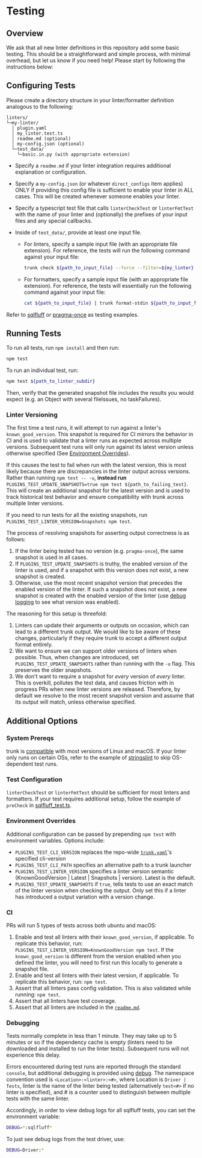 # Testing

## Overview

We ask that all new linter definitions in this repository add some basic testing. This should be a
straightforward and simple process, with minimal overhead, but let us know if you need help! Please
start by following the instructions below:

## Configuring Tests

Please create a directory structure in your linter/formatter definition analogous to the following:

```text
linters/
└─my-linter/
  │ plugin.yaml
  │ my_linter.test.ts
  │ readme.md (optional)
  │ my-config.json (optional)
  └─test_data/
    └─basic.in.py (with appropriate extension)
```

- Specify a `readme.md` if your linter integration requires additional explanation or configuration.
- Specify a `my-config.json` (or whatever `direct_configs` item applies) ONLY if providing this
  config file is sufficient to enable your linter in ALL cases. This will be created whenever
  someone enables your linter.
- Specify a typescript test file that calls `linterCheckTest` or `linterFmtTest` with the name of
  your linter and (optionally) the prefixes of your input files and any special callbacks.
- Inside of `test_data/`, provide at least one input file.

  - For linters, specify a sample input file (with an appropriate file extension). For reference,
    the tests will run the following command against your input file:

    ```bash
    trunk check ${path_to_input_file} --force --filter=${my_linter} --output=json
    ```

  - For formatters, specify a sample input file (with an appropriate file extension). For reference,
    the tests will essentially run the following command against your input file:

    ```bash
    cat ${path_to_input_file} | trunk format-stdin ${path_to_input_file} --filter=${my_linter}
    ```

Refer to [sqlfluff](../linters/sqlfluff) or [pragma-once](../linters/pragma-once) as testing
examples.

## Running Tests

To run all tests, run `npm install` and then run:

```bash
npm test
```

To run an individual test, run:

```bash
npm test ${path_to_linter_subdir}
```

Then, verify that the generated snapshot file includes the results you would expect (e.g. an Object
with several fileIssues, no taskFailures).

### Linter Versioning

The first time a test runs, it will attempt to run against a linter's `known_good_version`. This
snapshot is required for CI mirrors the behavior in CI and is used to validate that a linter runs as
expected across multiple versions. Subsequent test runs will only run against its latest version
unless otherwise specified (See [Environment Overrides](#environment-overrides)).

If this causes the test to fail when run with the latest version, this is most likely because there
are discrepancies in the linter output across versions. Rather than running `npm test -- -u`,
**instead run** `PLUGINS_TEST_UPDATE_SNAPSHOTS=true npm test ${path_to_failing_test}`. This will
create an additional snapshot for the latest version and is used to track historical test behavior
and ensure compatibility with trunk across multiple linter versions.

If you need to run tests for all the existing snapshots, run
`PLUGINS_TEST_LINTER_VERSION=Snapshots npm test`.

The process of resolving snapshots for asserting output correctness is as follows:

1. If the linter being tested has no version (e.g. `pragma-once`), the same snapshot is used in all
   cases.
2. If `PLUGINS_TEST_UPDATE_SNAPSHOTS` is truthy, the enabled version of the linter is used, and if a
   snapshot with this version does not exist, a new snapshot is created.
3. Otherwise, use the most recent snapshot version that precedes the enabled version of the linter.
   If such a snapshot does not exist, a new snapshot is created with the enabled version of the
   linter (use [debug logging](#debugging) to see what version was enabled).

The reasoning for this setup is threefold:

1. Linters can update their arguments or outputs on occasion, which can lead to a different trunk
   output. We would like to be aware of these changes, particularly if they require trunk to accept
   a different output format entirely.
2. We want to ensure we can support older versions of linters when possible. Thus, when changes are
   introduced, set `PLUGINS_TEST_UPDATE_SNAPSHOTS` rather than running with the `-u` flag. This
   preserves the older snapshots.
3. We don't want to require a snapshot for _every_ version of _every_ linter. This is overkill,
   pollutes the test data, and causes friction with in progress PRs when new linter versions are
   released. Therefore, by default we resolve to the most recent snapshot version and assume that
   its output will match, unless otherwise specified.

## Additional Options

### System Prereqs

trunk is [compatible](https://docs.trunk.io/docs/compatibility) with most versions of Linux and
macOS. If your linter only runs on certain OSs, refer to the example of
[stringslint](linters/stringslint/stringslint.test.ts) to skip OS-dependent test runs.

### Test Configuration

`linterCheckTest` or `linterFmtTest` should be sufficient for most linters and formatters. If your
test requires additional setup, follow the example of `preCheck` in
[sqlfluff_test.ts](../linters/sqlfluff/test/sqlfluff_test.ts).

### Environment Overrides

Additional configuration can be passed by prepending `npm test` with environment variables. Options
include:

- `PLUGINS_TEST_CLI_VERSION` replaces the repo-wide [`trunk.yaml`](../.trunk/trunk.yaml)'s specified
  cli-version
- `PLUGINS_TEST_CLI_PATH` specifies an alternative path to a trunk launcher
- `PLUGINS_TEST_LINTER_VERSION` specifies a linter version semantic (KnownGoodVersion | Latest |
  Snapshots | version). Latest is the default.
- `PLUGINS_TEST_UPDATE_SNAPSHOTS` if `true`, tells tests to use an exact match of the linter version
  when checking the output. Only set this if a linter has introduced a output variation with a
  version change.

### CI

PRs will run 5 types of tests across both ubuntu and macOS:

1. Enable and test all linters with their `known_good_version`, if applicable. To replicate this
   behavior, run: `PLUGINS_TEST_LINTER_VERSION=KnownGoodVersion npm test`. If the
   `known_good_version` is different from the version enabled when you defined the linter, you will
   need to first run this locally to generate a snapshot file.
2. Enable and test all linters with their latest version, if applicable. To replicate this behavior,
   run: `npm test`.
3. Assert that all linters pass config validation. This is also validated while running: `npm test`.
4. Assert that all linters have test coverage.
5. Assert that all linters are included in the [`readme.md`](../readme.md).

### Debugging

Tests normally complete in less than 1 minute. They may take up to 5 minutes or so if the dependency
cache is empty (linters need to be downloaded and installed to run the linter tests). Subsequent
runs will not experience this delay.

Errors encountered during test runs are reported through the standard `console`, but additional
debugging is provided using [debug](https://www.npmjs.com/package/debug). The namespace convention
used is `<Location>:<linter>:<#>`, where Location is `Driver | Tests`, linter is the name of the
linter being tested (alternatively `test<#>` if no linter is specified), and # is a counter used to
distinguish between multiple tests with the same linter.

Accordingly, in order to view debug logs for all sqlfluff tests, you can set the environment
variable:

```bash
DEBUG=*:sqlfluff*
```

To just see debug logs from the test driver, use:

```bash
DEBUG=Driver:*
```
